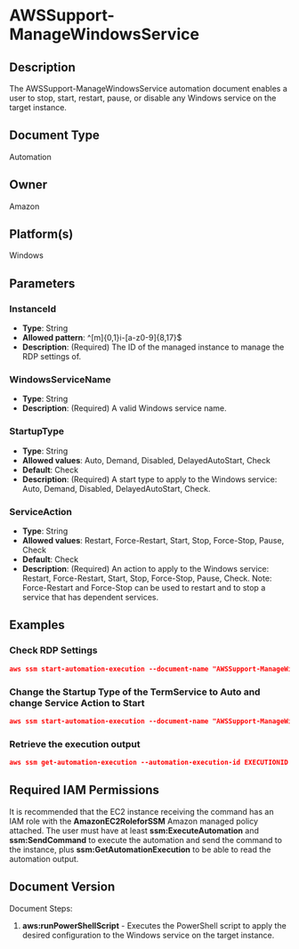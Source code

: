 # AWSSupport-ManageWindowsService

## Description

The AWSSupport-ManageWindowsService automation document enables a user to stop, start, restart, pause, or disable any Windows service on the target instance.

## Document Type

Automation

## Owner

Amazon

## Platform(s)

Windows

## Parameters

### InstanceId

- **Type**: String
- **Allowed pattern**: ^[m]{0,1}i-[a-z0-9]{8,17}$
- **Description**: (Required) The ID of the managed instance to manage the RDP settings of.

### WindowsServiceName

- **Type**: String
- **Description**: (Required) A valid Windows service name.

### StartupType

- **Type**: String
- **Allowed values**: Auto, Demand, Disabled, DelayedAutoStart, Check
- **Default**: Check
- **Description**: (Required) A start type to apply to the Windows service: Auto, Demand, Disabled, DelayedAutoStart, Check.

### ServiceAction

- **Type**: String
- **Allowed values**: Restart, Force-Restart, Start, Stop, Force-Stop, Pause, Check
- **Default**: Check
- **Description**: (Required) An action to apply to the Windows service: Restart, Force-Restart, Start, Stop, Force-Stop, Pause, Check. Note: Force-Restart and Force-Stop can be used to restart and to stop a service that has dependent services.

## Examples

### Check RDP Settings

```json
aws ssm start-automation-execution --document-name "AWSSupport-ManageWindowsService" --parameters "InstanceId=INSTANCEID, WindowsServiceName=WINDOWSSERVICE"

```

### Change the Startup Type of the TermService to Auto and change Service Action to Start

```json
aws ssm start-automation-execution --document-name "AWSSupport-ManageWindowsService" --parameters "InstanceId=INSTANCEID, WindowsServiceName=TermService, StartupType=Auto, ServiceAction=Start"

```

### Retrieve the execution output

```json
aws ssm get-automation-execution --automation-execution-id EXECUTIONID --output text --query 'AutomationExecution.Output'
```

## Required IAM Permissions

It is recommended that the EC2 instance receiving the command has an IAM role with the **AmazonEC2RoleforSSM** Amazon managed policy attached. The user must have at least **ssm:ExecuteAutomation** and **ssm:SendCommand** to execute the automation and send the command to the instance, plus **ssm:GetAutomationExecution** to be able to read the automation output.

## Document Version

Document Steps:

1. **aws:runPowerShellScript** - Executes the PowerShell script to apply the desired configuration to the Windows service on the target instance.
